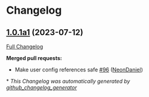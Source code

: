 # Changelog

## [1.0.1a1](https://github.com/NeonGeckoCom/skill-user_settings/tree/1.0.1a1) (2023-07-12)

[Full Changelog](https://github.com/NeonGeckoCom/skill-user_settings/compare/1.0.0...1.0.1a1)

**Merged pull requests:**

- Make user config references safe [\#96](https://github.com/NeonGeckoCom/skill-user_settings/pull/96) ([NeonDaniel](https://github.com/NeonDaniel))



\* *This Changelog was automatically generated by [github_changelog_generator](https://github.com/github-changelog-generator/github-changelog-generator)*
